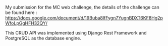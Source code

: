 My submission for the MC web challenge, the details of the challenge can be found here : https://docs.google.com/document/d/19Buba8lfFygn7YugnBDXT6KF8Hg2pWfoLpGgHFH32QY/

This CRUD API was implemented using Django Rest Framework and PostgreSQL as the database engine.
